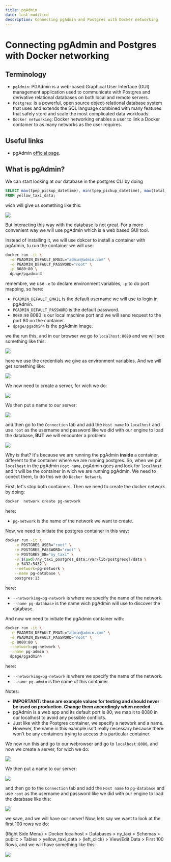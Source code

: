 ```yaml
---
title: pgAdmin 
date: last-modified
description: Connecting pgAdmin and Postgres with Docker networking
---
```


# Connecting pgAdmin and Postgres with Docker networking

## Terminology

- `pgAdmin`: PGAdmin is a web-based Graphical User Interface (GUI) management application used to communicate with Postgres and derivative relational databases on both local and remote servers.
- `Postgres`: is a powerful, open source object-relational database system that uses and extends the SQL language combined with many features that safely store and scale the most complicated data workloads.
- `Docker networking`: Docker networking enables a user to link a Docker container to as many networks as the user requires. 

## Useful links

- pgAdmin [official page](https://www.pgadmin.org/).

## What is pgAdmin?

We can start looking at our database in the postgres CLI by doing

```SQL
SELECT max(tpep_pickup_datetime), min(tpep_pickup_datetime), max(total_amount) 
FROM yellow_taxi_data;
```

wich will give us something like this:

![](../week-01/imgs/sql-test.png)

But interacting this way with the database is not great. For a more convenient way we will use pgAdmin which is a web based GUI tool.

Instead of installing it, we will use dokcer to install a container with pgAdmin, tu run the container we will use:

```bash
docker run -it \
  -e PGADMIN_DEFAULT_EMAIL="admin@admin.com" \
  -e PGADMIN_DEFAULT_PASSWORD="root" \
  -p 8080:80 \
  dpage/pgadmin4
```

remembre, we use `-e` to declare environment variables, `-p` to do port mapping, so here:

- `PGADMIN_DEFAULT_EMAIL` is the default username we will use to login in pgAdmin.
- `PGADMIN_DEFAULT_PASSWORD` is the default password.
- `8080:80` 8080 is our local machine port and we will send request to the port 80 on the container.
- `dpage/pgadmin4` is the pgAdmin image.

we the run this, and in our browser we go to `localhost:8080` and we will see something like this: 

![](../week-01/imgs/pgAdmin.png)

here we use the credentials we give as environment variables. And we will get something like:

![](../week-01/imgs/pgAdmin-home-page.png)

We now need to create a server, for wich we do:

![](../week-01/imgs/pgAdmin-create-server.png)

We then put a name to our server:

![](../week-01/imgs/pgAdmin-server-name.png)

and then go to the `Connection` tab and add the `Host name` to `localhost` and use `root` as the username and password like we did with our engine to load the database, **BUT** we will encounter a problem:

![](../week-01/imgs/pgAdmin-error.png)

Why is that? It's because we are running the pgAdmin **inside** a container, different to the container where we are running postgres. So, when we put `localhost` in the pgAdmin `Host name`, pgAdmin goes and look for `localhost` and it will be the container in wich we are running pgAdmin. We need to conect them, to do this we do `Docker Network`. 

First, let's stop both containers. Then we need to create the docker network by doing:

```bash
docker  network create pg-network
```
here:

- `pg-network` is the name of the network we want to create.

Now, we need to initiate the postgres container in this way:


```bash
docker run -it \
    -e POSTGRES_USER="root" \
	-e POSTGRES_PASSWORD="root" \
	-e POSTGRES_DB="ny_taxi" \
    -v $(pwd)/ny_taxi_postgres_data:/var/lib/postgresql/data \
	-p 5432:5432 \
    --network=pg-network \
    --name pg-database \
    postgres:13  
```
here:

- `--networking=pg-network` is where we specify the name of the network.
- `--name pg-database` is the name wich pgAdmin will use to discover the database.

And now we need to initiate the pgAdmin container with:

```bash
docker run -it \
  -e PGADMIN_DEFAULT_EMAIL="admin@admin.com" \
  -e PGADMIN_DEFAULT_PASSWORD="root" \
  -p 8080:80 \
  --network=pg-network \
  --name pg-admin \
  dpage/pgadmin4
```
here:

- `--networking=pg-network` is where we specify the name of the network.
- `--name pg-admin` is the name of this container.

Notes:

- **IMPORTANT: these are example values for testing and should never be used on production. Change them accordingly when needed.**
- pgAdmin is a web app and its default port is 80; we map it to 8080 in our localhost to avoid any possible conflicts.
- Just like with the Postgres container, we specify a network and a name. However, the name in this example isn't really necessary because there won't be any containers trying to access this particular container.


We now run this and go to our webrowser and go to `localhost:8080`, and now we create a server, for wich we do:

![](../week-01/imgs/pgAdmin-create-server.png)

We then put a name to our server:

![](../week-01/imgs/pgAdmin-server-name.png)

and then go to the `Connection` tab and add the `Host name` to `pg-database` and use `root` as the username and password like we did with our engine to load the database like this:

![](../week-01/imgs/pg-database.png)

we save, and we will have our server! Now, lets say we want to look at the first 100 rows we do: 

(Right Side Menu) > Docker localhost > Databases > ny_taxi > Schemas > public > Tables > yellow_taxi_data > (left_click) > View/Edit Data > First 100 Rows, and we will have something like this:

![](../week-01/imgs/first-100-rows.png)